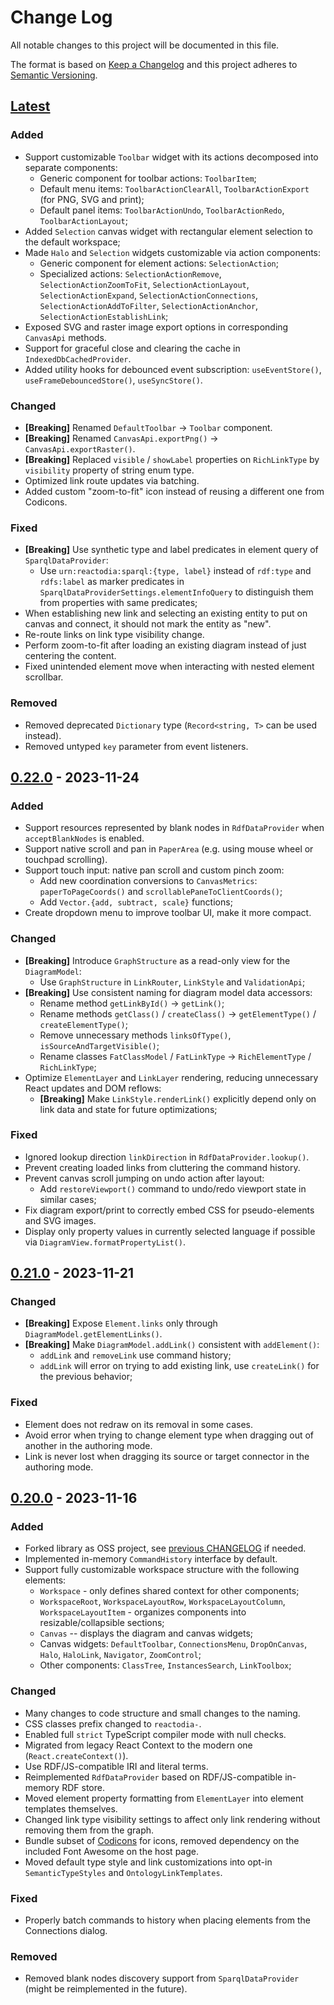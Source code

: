 # Change Log
All notable changes to this project will be documented in this file.

The format is based on [Keep a Changelog](http://keepachangelog.com/) 
and this project adheres to [Semantic Versioning](http://semver.org/).

## [Latest]
### Added
- Support customizable `Toolbar` widget with its actions decomposed into separate components:
  * Generic component for toolbar actions: `ToolbarItem`;
  * Default menu items: `ToolbarActionClearAll`, `ToolbarActionExport` (for PNG, SVG and print);
  * Default panel items: `ToolbarActionUndo`, `ToolbarActionRedo`, `ToolbarActionLayout`;
- Added `Selection` canvas widget with rectangular element selection to the default workspace;
- Made `Halo` and `Selection` widgets customizable via action components:
  * Generic component for element actions: `SelectionAction`;
  * Specialized actions: `SelectionActionRemove`, `SelectionActionZoomToFit`, `SelectionActionLayout`, `SelectionActionExpand`, `SelectionActionConnections`, `SelectionActionAddToFilter`, `SelectionActionAnchor`, `SelectionActionEstablishLink`;
- Exposed SVG and raster image export options in corresponding `CanvasApi` methods.
- Support for graceful close and clearing the cache in `IndexedDbCachedProvider`. 
- Added utility hooks for debounced event subscription: `useEventStore()`, `useFrameDebouncedStore()`, `useSyncStore()`.

### Changed
- **[Breaking]** Renamed `DefaultToolbar` -> `Toolbar` component.
- **[Breaking]** Renamed `CanvasApi.exportPng()` -> `CanvasApi.exportRaster()`.
- **[Breaking]** Replaced `visible` / `showLabel` properties on `RichLinkType` by `visibility` property of string enum type.
- Optimized link route updates via batching.
- Added custom "zoom-to-fit" icon instead of reusing a different one from Codicons.

### Fixed
- **[Breaking]** Use synthetic type and label predicates in element query of `SparqlDataProvider`:
  * Use `urn:reactodia:sparql:{type, label}` instead of `rdf:type` and `rdfs:label` as marker predicates in `SparqlDataProviderSettings.elementInfoQuery` to distinguish them from properties with same predicates;
- When establishing new link and selecting an existing entity to put on canvas and connect, it should not mark the entity as "new".
- Re-route links on link type visibility change.
- Perform zoom-to-fit after loading an existing diagram instead of just centering the content.
- Fixed unintended element move when interacting with nested element scrollbar.

### Removed
- Removed deprecated `Dictionary` type (`Record<string, T>` can be used instead).
- Removed untyped `key` parameter from event listeners.

## [0.22.0] - 2023-11-24
### Added
- Support resources represented by blank nodes in `RdfDataProvider` when `acceptBlankNodes` is enabled.
- Support native scroll and pan in `PaperArea` (e.g. using mouse wheel or touchpad scrolling).
- Support touch input: native pan scroll and custom pinch zoom:
  * Add new coordination conversions to `CanvasMetrics`: `paperToPageCoords()` and `scrollablePaneToClientCoords()`;
  * Add `Vector.{add, subtract, scale}` functions;
- Create dropdown menu to improve toolbar UI, make it more compact.

### Changed
- **[Breaking]** Introduce `GraphStructure` as a read-only view for the `DiagramModel`:
  * Use `GraphStructure` in `LinkRouter`, `LinkStyle` and `ValidationApi`;
- **[Breaking]** Use consistent naming for diagram model data accessors:
  * Rename method `getLinkById()` -> `getLink()`;
  * Rename methods `getClass()` / `createClass()` -> `getElementType()` / `createElementType()`;
  * Remove unnecessary methods `linksOfType()`, `isSourceAndTargetVisible()`;
  * Rename classes `FatClassModel` / `FatLinkType` -> `RichElementType` / `RichLinkType`;
- Optimize `ElementLayer` and `LinkLayer` rendering, reducing unnecessary React updates and DOM reflows:
  * **[Breaking]** Make `LinkStyle.renderLink()` explicitly depend only on link data and state for future optimizations;

### Fixed
- Ignored lookup direction `linkDirection` in `RdfDataProvider.lookup()`.
- Prevent creating loaded links from cluttering the command history.
- Prevent canvas scroll jumping on undo action after layout:
  * Add `restoreViewport()` command to undo/redo viewport state in similar cases;
- Fix diagram export/print to correctly embed CSS for pseudo-elements and SVG images.
- Display only property values in currently selected language if possible via `DiagramView.formatPropertyList()`.

## [0.21.0] - 2023-11-21
### Changed
- **[Breaking]** Expose `Element.links` only through `DiagramModel.getElementLinks()`.
- **[Breaking]** Make `DiagramModel.addLink()` consistent with `addElement()`:
  * `addLink` and `removeLink` use command history;
  * `addLink` will error on trying to add existing link, use `createLink()` for the previous behavior;

### Fixed
- Element does not redraw on its removal in some cases.
- Avoid error when trying to change element type when dragging out of another in the authoring mode.
- Link is never lost when dragging its source or target connector in the authoring mode.

## [0.20.0] - 2023-11-16
### Added
- Forked library as OSS project, see [previous CHANGELOG](https://github.com/metaphacts/ontodia/blob/master/CHANGELOG.md) if needed.
- Implemented in-memory `CommandHistory` interface by default.
- Support fully customizable workspace structure with the following elements:
  * `Workspace` - only defines shared context for other components;
  * `WorkspaceRoot`, `WorkspaceLayoutRow`, `WorkspaceLayoutColumn`, `WorkspaceLayoutItem` - organizes components into resizable/collapsible sections;
  * `Canvas` -- displays the diagram and canvas widgets;
  * Canvas widgets: `DefaultToolbar`, `ConnectionsMenu`, `DropOnCanvas`, `Halo`, `HaloLink`, `Navigator`, `ZoomControl`;
  * Other components: `ClassTree`, `InstancesSearch`, `LinkToolbox`;

### Changed
- Many changes to code structure and small changes to the naming.
- CSS classes prefix changed to `reactodia-`.
- Enabled full `strict` TypeScript compiler mode with null checks.
- Migrated from legacy React Context to the modern one (`React.createContext()`).
- Use RDF/JS-compatible IRI and literal terms.
- Reimplemented `RdfDataProvider` based on RDF/JS-compatible in-memory RDF store.
- Moved element property formatting from `ElementLayer` into element templates themselves.
- Changed link type visibility settings to affect only link rendering without removing them from the graph.
- Bundle subset of [Codicons](https://github.com/microsoft/vscode-codicons) for icons,
  removed dependency on the included Font Awesome on the host page.
- Moved default type style and link customizations into opt-in `SemanticTypeStyles` and `OntologyLinkTemplates`.

### Fixed
- Properly batch commands to history when placing elements from the Connections dialog.

### Removed
- Removed blank nodes discovery support from `SparqlDataProvider` (might be reimplemented in the future).

[Latest]: https://github.com/reactodia/reactodia-workspace/compare/v0.22.0...HEAD
[0.22.0]: https://github.com/reactodia/reactodia-workspace/compare/v0.21.0...v0.22.0
[0.21.0]: https://github.com/reactodia/reactodia-workspace/compare/v0.20.0...v0.21.0
[0.20.0]: https://github.com/reactodia/reactodia-workspace/compare/v0.12.2...v0.20.0
